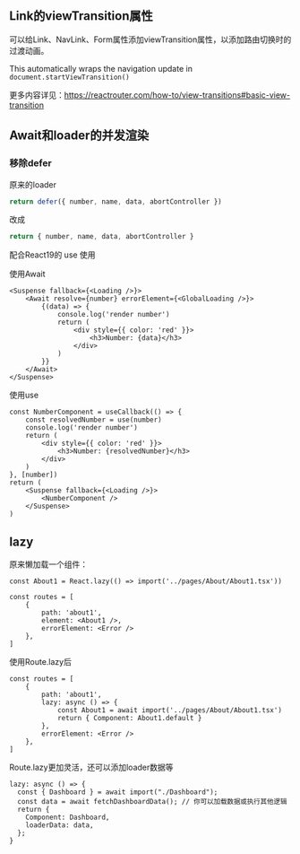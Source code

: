 ## Link的viewTransition属性

可以给Link、NavLink、Form属性添加viewTransition属性，以添加路由切换时的过渡动画。

This automatically wraps the navigation update in `document.startViewTransition()`

更多内容详见：https://reactrouter.com/how-to/view-transitions#basic-view-transition

## Await和loader的并发渲染

### 移除defer

原来的loader

```ts
return defer({ number, name, data, abortController })
```

改成

```ts
return { number, name, data, abortController }
```

配合React19的 use 使用

使用Await

```tsx
<Suspense fallback={<Loading />}>
    <Await resolve={number} errorElement={<GlobalLoading />}>
        {(data) => {
            console.log('render number')
            return (
                <div style={{ color: 'red' }}>
                    <h3>Number: {data}</h3>
                </div>
            )
        }}
    </Await>
</Suspense>
```

使用use

```tsx
const NumberComponent = useCallback(() => {
    const resolvedNumber = use(number)
    console.log('render number')
    return (
        <div style={{ color: 'red' }}>
            <h3>Number: {resolvedNumber}</h3>
        </div>
    )
}, [number])
return (
    <Suspense fallback={<Loading />}>
        <NumberComponent />
    </Suspense>
)
```





## lazy

原来懒加载一个组件：

```tsx
const About1 = React.lazy(() => import('../pages/About/About1.tsx'))

const routes = [
    {
        path: 'about1',
        element: <About1 />,
        errorElement: <Error />
    },
]
```

使用Route.lazy后

```tsx
const routes = [
    {
        path: 'about1',
        lazy: async () => {
            const About1 = await import('../pages/About/About1.tsx')
            return { Component: About1.default }
        },
        errorElement: <Error />
    },
]
```

Route.lazy更加灵活，还可以添加loader数据等

```tsx
lazy: async () => {
  const { Dashboard } = await import("./Dashboard");
  const data = await fetchDashboardData(); // 你可以加载数据或执行其他逻辑
  return {
    Component: Dashboard,
    loaderData: data,
  };
}
```

